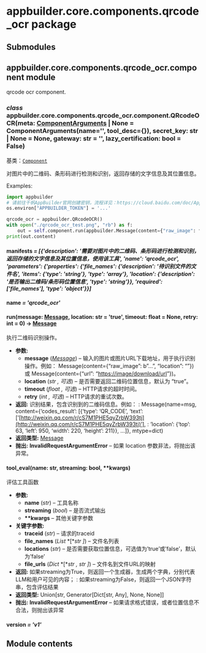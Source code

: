 # appbuilder.core.components.qrcode_ocr package

## Submodules

## appbuilder.core.components.qrcode_ocr.component module

qrcode ocr component.

### *class* appbuilder.core.components.qrcode_ocr.component.QRcodeOCR(meta: [ComponentArguments](appbuilder.core.md#appbuilder.core.component.ComponentArguments) | None = ComponentArguments(name='', tool_desc={}), secret_key: str | None = None, gateway: str = '', lazy_certification: bool = False)

基类：[`Component`](appbuilder.core.md#appbuilder.core.component.Component)

对图片中的二维码、条形码进行检测和识别，返回存储的文字信息及其位置信息。

Examples:

```python
import appbuilder
# 请前往千帆AppBuilder官网创建密钥，流程详见：https://cloud.baidu.com/doc/AppBuilder/s/Olq6grrt6#1%E3%80%81%E5%88%9B%E5%BB%BA%E5%AF%86%E9%92%A5
os.environ["APPBUILDER_TOKEN"] = '...'

qrcode_ocr = appbuilder.QRcodeOCR()
with open("./qrcode_ocr_test.png", "rb") as f:
    out = self.component.run(appbuilder.Message(content={"raw_image": f.read(),"location": "true"}))
print(out.content)
```

#### manifests *= [{'description': '需要对图片中的二维码、条形码进行检测和识别，返回存储的文字信息及其位置信息，使用该工具', 'name': 'qrcode_ocr', 'parameters': {'properties': {'file_names': {'description': '待识别文件的文件名', 'items': {'type': 'string'}, 'type': 'array'}, 'location': {'description': '是否输出二维码/条形码位置信息', 'type': 'string'}}, 'required': ['file_names'], 'type': 'object'}}]*

#### name *= 'qrcode_ocr'*

#### run(message: [Message](appbuilder.core.md#appbuilder.core.message.Message), location: str = 'true', timeout: float = None, retry: int = 0) → [Message](appbuilder.core.md#appbuilder.core.message.Message)

执行二维码识别操作。

* **参数:**
  * **message** ([*Message*](appbuilder.md#appbuilder.Message)) – 输入的图片或图片URL下载地址，用于执行识别操作。例如：
    Message(content={“raw_image”: b”…”, “location”: “”}) 或
    Message(content={“url”: “[https://image/download/url](https://image/download/url)”})。
  * **location** (*str* *,*  *可选*) – 是否需要返回二维码位置信息，默认为 “true”。
  * **timeout** (*float* *,*  *可选*) – HTTP请求的超时时间。
  * **retry** (*int* *,*  *可选*) – HTTP请求的重试次数。
* **返回:**
  识别结果，包含识别到的二维码信息。例如：
  : Message(name=msg, content={‘codes_result’: [{‘type’: ‘QR_CODE’, ‘text’: [’[http://weixin.qq.com/r/cS7M1PHE5qyZrbW393tj](http://weixin.qq.com/r/cS7M1PHE5qyZrbW393tj)’],
    : ’location’: {‘top’: 63, ‘left’: 950, ‘width’: 220, ‘height’: 211}}, …]}, mtype=dict)
* **返回类型:**
  [Message](appbuilder.md#appbuilder.Message)
* **抛出:**
  **InvalidRequestArgumentError** – 如果 location 参数非法，将抛出该异常。

#### tool_eval(name: str, streaming: bool, \*\*kwargs)

评估工具函数

* **参数:**
  * **name** (*str*) – 工具名称
  * **streaming** (*bool*) – 是否流式输出
  * **\*\*kwargs** – 其他关键字参数
* **关键字参数:**
  * **traceid** (*str*) – 请求的traceid
  * **file_names** (*List* *[**str* *]*) – 文件名列表
  * **locations** (*str*) – 是否需要获取位置信息，可选值为’true’或’false’，默认为’false’
  * **file_urls** (*Dict* *[**str* *,* *str* *]*) – 文件名到文件URL的映射
* **返回:**
  如果streaming为True，则返回一个生成器，生成两个字典，分别代表LLM和用户可见的内容；
  : 如果streaming为False，则返回一个JSON字符串，包含评估结果
* **返回类型:**
  Union[str, Generator[Dict[str, Any], None, None]]
* **抛出:**
  **InvalidRequestArgumentError** – 如果请求格式错误，或者位置信息不合法，则抛出该异常

#### version *= 'v1'*

## Module contents
